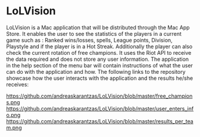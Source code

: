 # LoLVision

LoLVision is a Mac application that will be distributed through the Mac App Store. It enables the user to see the statistics of the players in a current game such as : Ranked wins/losses, spells, League points, Division, Playstyle and if the player is in a Hot Streak.
Additionally the player can also check the current rotation of free champions. It uses the Riot API to receive the data required and does not store any user information.
The application in the help section of the menu bar will contain instructions of what the user can do with the application and how.
The following links to the repository showcase how the user interacts with the application and the results he/she receives:

https://github.com/andreaskarantzas/LoLVision/blob/master/free_champions.png
https://github.com/andreaskarantzas/LoLVision/blob/master/user_enters_info.png
https://github.com/andreaskarantzas/LoLVision/blob/master/results_per_team.png

